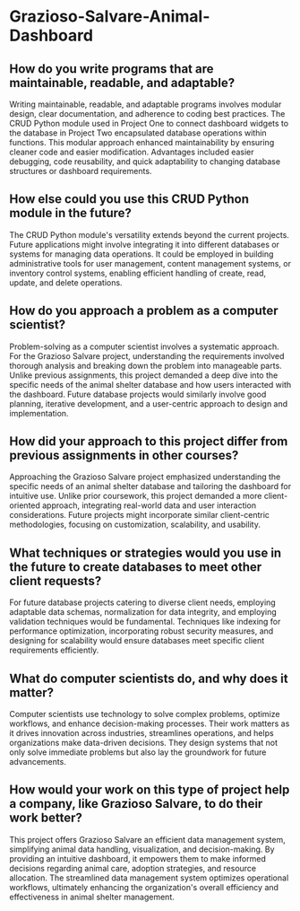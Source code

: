 # Grazioso-Salvare-Animal-Dashboard

## How do you write programs that are maintainable, readable, and adaptable?

Writing maintainable, readable, and adaptable programs involves modular design, clear documentation, and adherence to coding best practices. The CRUD Python module used in Project One to connect dashboard widgets to the database in Project Two encapsulated database operations within functions. This modular approach enhanced maintainability by ensuring cleaner code and easier modification. Advantages included easier debugging, code reusability, and quick adaptability to changing database structures or dashboard requirements.

## How else could you use this CRUD Python module in the future?

The CRUD Python module's versatility extends beyond the current projects. Future applications might involve integrating it into different databases or systems for managing data operations. It could be employed in building administrative tools for user management, content management systems, or inventory control systems, enabling efficient handling of create, read, update, and delete operations.

## How do you approach a problem as a computer scientist?

Problem-solving as a computer scientist involves a systematic approach. For the Grazioso Salvare project, understanding the requirements involved thorough analysis and breaking down the problem into manageable parts. Unlike previous assignments, this project demanded a deep dive into the specific needs of the animal shelter database and how users interacted with the dashboard. Future database projects would similarly involve good planning, iterative development, and a user-centric approach to design and implementation.

## How did your approach to this project differ from previous assignments in other courses?

Approaching the Grazioso Salvare project emphasized understanding the specific needs of an animal shelter database and tailoring the dashboard for intuitive use. Unlike prior coursework, this project demanded a more client-oriented approach, integrating real-world data and user interaction considerations. Future projects might incorporate similar client-centric methodologies, focusing on customization, scalability, and usability.

## What techniques or strategies would you use in the future to create databases to meet other client requests?

For future database projects catering to diverse client needs, employing adaptable data schemas, normalization for data integrity, and employing validation techniques would be fundamental. Techniques like indexing for performance optimization, incorporating robust security measures, and designing for scalability would ensure databases meet specific client requirements efficiently.

## What do computer scientists do, and why does it matter?

Computer scientists use technology to solve complex problems, optimize workflows, and enhance decision-making processes. Their work matters as it drives innovation across industries, streamlines operations, and helps organizations make data-driven decisions. They design systems that not only solve immediate problems but also lay the groundwork for future advancements.

## How would your work on this type of project help a company, like Grazioso Salvare, to do their work better?

This project offers Grazioso Salvare an efficient data management system, simplifying animal data handling, visualization, and decision-making. By providing an intuitive dashboard, it empowers them to make informed decisions regarding animal care, adoption strategies, and resource allocation. The streamlined data management system optimizes operational workflows, ultimately enhancing the organization's overall efficiency and effectiveness in animal shelter management.

